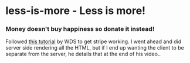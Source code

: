 # less-is-more - Less is more!

### Money doesn't buy happiness so donate it instead!

Followed [this tutorial](https://youtu.be/1r-F3FIONl8) by WDS to get stripe working. I went ahead and did server side rendering all the HTML, but if I end up wanting the client to be separate from the server, he details that at the end of his video..
